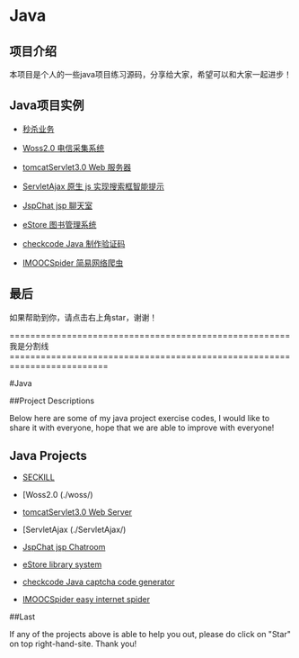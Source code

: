 # Java

## 项目介绍

本项目是个人的一些java项目练习源码，分享给大家，希望可以和大家一起进步！

## Java项目实例

* [秒杀业务](./seckill/)

* [Woss2.0 电信采集系统](./woss/)

* [tomcatServlet3.0 Web 服务器](./tomcatServer3.0/)

* [ServletAjax 原生 js 实现搜索框智能提示](./ServletAjax/)

* [JspChat jsp 聊天室](./JspChat/)

* [eStore 图书管理系统](./estore/)

* [checkcode Java 制作验证码](./checkcode/)

* [IMOOCSpider 简易网络爬虫](./IMOOCSpider/)

## 最后  
如果帮助到你，请点击右上角star，谢谢！

======================================================我是分割线=========================================================================

#Java

##Project Descriptions

Below here are some of my java project exercise codes, I would like to share it with everyone, hope that we are able to improve with everyone!

## Java Projects

* [SECKILL](./seckill/)

* [Woss2.0 (./woss/)

* [tomcatServlet3.0 Web Server](./tomcatServer3.0/)

* [ServletAjax (./ServletAjax/)

* [JspChat jsp Chatroom](./JspChat/)

* [eStore library system](./estore/)

* [checkcode Java captcha code generator](./checkcode/)

* [IMOOCSpider easy internet spider](./IMOOCSpider/)

##Last

If any of the projects above is able to help you out, please do click on "Star" on top right-hand-site. Thank you!
